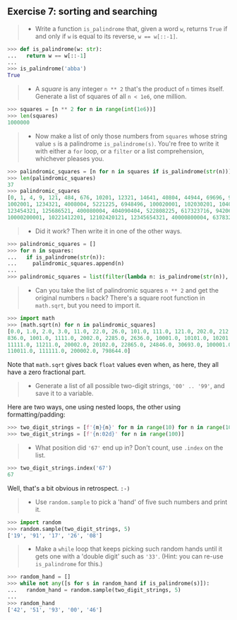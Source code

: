 ## Exercise 7: sorting and searching

> * Write a function `is_palindrome` that, given a word `w`, returns `True` if
>   and only if `w` is equal to its reverse, `w == w[::-1]`.

```python
>>> def is_palindrome(w: str):
...   return w == w[::-1]
... 
>>> is_palindrome('abba')
True
```

> * A *square* is any integer `n ** 2` that's the product of `n` times itself.
>   Generate a list of squares of all `n < 1e6`, one million.

```python
>>> squares = [n ** 2 for n in range(int(1e6))]
>>> len(squares)
1000000
```

> * Now make a list of only those numbers from `squares` whose string value `s`
>   is a palindrome `is_palindrome(s)`. You're free to write it with either a
>   `for` loop, or a `filter` or a list comprehension, whichever pleases you.

```python
>>> palindromic_squares = [n for n in squares if is_palindrome(str(n))]
>>> len(palindromic_squares)
37
>>> palindromic_squares
[0, 1, 4, 9, 121, 484, 676, 10201, 12321, 14641, 40804, 44944, 69696, 94249, 698896,
1002001, 1234321, 4008004, 5221225, 6948496, 100020001, 102030201, 104060401, 121242121,
123454321, 125686521, 400080004, 404090404, 522808225, 617323716, 942060249,
10000200001, 10221412201, 12102420121, 12345654321, 40000800004, 637832238736]
```

> * Did it work? Then write it in one of the other ways.

```python
>>> palindromic_squares = []
>>> for n in squares:
...   if is_palindrome(str(n)):
...     palindromic_squares.append(n)
... 
>>> palindromic_squares = list(filter(lambda n: is_palindrome(str(n)), squares))
```

> * Can you take the list of palindromic squares `n ** 2` and get the original
>   numbers `n` back? There's a square root function in `math.sqrt`, but you
>   need to import it.

```python
>>> import math
>>> [math.sqrt(n) for n in palindromic_squares]
[0.0, 1.0, 2.0, 3.0, 11.0, 22.0, 26.0, 101.0, 111.0, 121.0, 202.0, 212.0, 264.0, 307.0,
836.0, 1001.0, 1111.0, 2002.0, 2285.0, 2636.0, 10001.0, 10101.0, 10201.0, 11011.0,
11111.0, 11211.0, 20002.0, 20102.0, 22865.0, 24846.0, 30693.0, 100001.0, 101101.0,
110011.0, 111111.0, 200002.0, 798644.0]
```

Note that `math.sqrt` gives back `float` values even when, as here, they all
have a zero fractional part.

> * Generate a list of all possible two-digit strings, `'00' .. '99'`, and
>   save it to a variable.

Here are two ways, one using nested loops, the other using formatting/padding:

```python
>>> two_digit_strings = [f'{m}{n}' for m in range(10) for n in range(10)]
>>> two_digit_strings = [f'{n:02d}' for n in range(100)]
```

> * What position did `'67'` end up in? Don't count, use `.index` on the list.

```python
>>> two_digit_strings.index('67')
67
```

Well, that's a bit obvious in retrospect. `:-)`

> * Use `random.sample` to pick a 'hand' of five such numbers and print it.

```python
>>> import random
>>> random.sample(two_digit_strings, 5)
['19', '91', '17', '26', '08']
```

> * Make a `while` loop that keeps picking such random hands until it gets one
>   with a 'double digit' such as `'33'`. (Hint: you can re-use `is_palindrome`
>   for this.)

```python
>>> random_hand = []
>>> while not any([s for s in random_hand if is_palindrome(s)]):
...   random_hand = random.sample(two_digit_strings, 5)
... 
>>> random_hand
['42', '51', '93', '00', '46']
```

